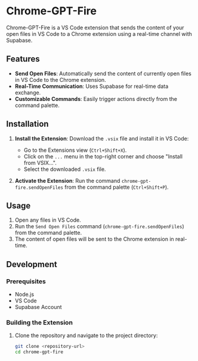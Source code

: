 # Chrome-GPT-Fire

Chrome-GPT-Fire is a VS Code extension that sends the content of your open files in VS Code to a Chrome extension using a real-time channel with Supabase.

## Features

- **Send Open Files**: Automatically send the content of currently open files in VS Code to the Chrome extension.
- **Real-Time Communication**: Uses Supabase for real-time data exchange.
- **Customizable Commands**: Easily trigger actions directly from the command palette.

## Installation

1. **Install the Extension**: Download the `.vsix` file and install it in VS Code:

   - Go to the Extensions view (`Ctrl+Shift+X`).
   - Click on the `...` menu in the top-right corner and choose "Install from VSIX...".
   - Select the downloaded `.vsix` file.

2. **Activate the Extension**: Run the command `chrome-gpt-fire.sendOpenFiles` from the command palette (`Ctrl+Shift+P`).

## Usage

1. Open any files in VS Code.
2. Run the `Send Open Files` command (`chrome-gpt-fire.sendOpenFiles`) from the command palette.
3. The content of open files will be sent to the Chrome extension in real-time.

## Development

### Prerequisites

- Node.js
- VS Code
- Supabase Account

### Building the Extension

1. Clone the repository and navigate to the project directory:

   ```sh
   git clone <repository-url>
   cd chrome-gpt-fire
   ```
